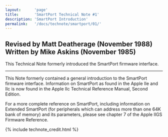 ```yaml
---
layout:      'page'
title:       'SmartPort Technical Note #1'
description: 'SmartPort Introduction'
permalink:   '/docs/technote/smartport/01/'
---
```


<h2>Revised by Matt Deatherage (November 1988)
<br />Written by Mike Askins (November 1985)</h2>

<p>This Technical Note formerly introduced the SmartPort firmware interface.</p>

<hr />

<p>This Note formerly contained a general introduction to the SmartPort
firmware interface.  Information on SmartPort as found in the Apple IIe
and IIc is now found in the Apple IIc Technical Reference Manual, Second
Edition.</p>

<p>For a more complete reference on SmartPort, including information on
Extended SmartPort (for peripherals which can address more than one 64K
bank of memory)  and its parameters, please see chapter 7 of the Apple
IIGS Firmware Reference.</p>


{% include technote_credit.html %}
